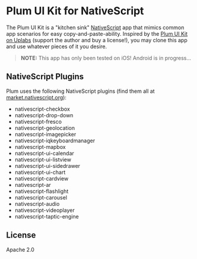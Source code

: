 # Plum UI Kit for NativeScript

The Plum UI Kit is a "kitchen sink" [NativeScript](https://www.nativescript.org/) app that mimics common app scenarios for easy copy-and-paste-ability. Inspired by the [Plum UI Kit on Uplabs](https://www.uplabs.com/posts/plum-ios-ui-kit-kit) (support the author and buy a license!), you may clone this app and use whatever pieces of it you desire.

> **NOTE:** This app has only been tested on iOS! Android is in progress...

## NativeScript Plugins

Plum uses the following NativeScript plugins (find them all at [market.nativescript.org](https://market.nativescript.org)):

- nativescript-checkbox
- nativescript-drop-down
- nativescript-fresco
- nativescript-geolocation
- nativescript-imagepicker
- nativescript-iqkeyboardmanager
- nativescript-mapbox
- nativescript-ui-calendar
- nativescript-ui-listview
- nativescript-ui-sidedrawer
- nativescript-ui-chart
- nativescript-cardview
- nativescript-ar
- nativescript-flashlight
- nativescript-carousel
- nativescript-audio
- nativescript-videoplayer
- nativescript-taptic-engine

## License

Apache 2.0
